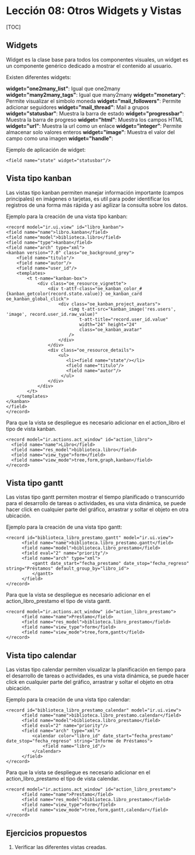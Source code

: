 Lección 08: Otros Widgets y Vistas
==================================

[TOC]

Widgets
-------

Widget es la clase base para todos los componentes visuales, un widget es un componente genérico dedicado a mostrar el contenido al usuario.

Existen diferentes widgets:

**widget="one2many_list"**: Igual que one2many
**widget="many2many_tags"**: Igual que many2many
**widget="monetary"**: Permite visualizar el simbolo moneda
**widget="mail_followers"**: Permite adicionar seguidores
**widget="mail_thread"**: Mail a grupos
**widget="statusbar"**: Muestra la barra de estado
**widget="progressbar"**: Muestra la barra de progreso
**widget="html"**: Muestra los campos HTML
**widget="url"**: Muestra la url como un enlace
**widget=”integer”**: Permite almacenar solo valores enteros
**widget="image"**: Muestra el valor del campo como una imagen
**widget="handle"**:

Ejemplo de aplicación de widget:

	<field name="state" widget="statusbar"/>


Vista tipo kanban
-----------------

Las vistas tipo kanban permiten manejar información importante (campos principales) en imágenes o tarjetas, es util para poder identificar los registros de una forma más rápida y así agilizar la consulta sobre los datos.

Ejemplo para la creación de una vista tipo kanban:

	<record model="ir.ui.view" id="libro_kanban">
	<field name="name">libro.kanban</field>
	<field name="model">biblioteca.libro</field>
	<field name="type">kanban</field>
	<field name="arch" type="xml">
	<kanban version="7.0" class="oe_background_grey">
		<field name="titulo"/>
		<field name="autor"/>
		<field name="user_id"/>
		<templates>
			<t t-name="kanban-box">
				<div class="oe_resource_vignette">
					<div t-attf-class="oe_kanban_color_#{kanban_getcolor(record.state.value)} oe_kanban_card oe_kanban_global_click">
						<div class="oe_kanban_project_avatars">
							<img t-att-src="kanban_image('res.users', 'image', record.user_id.raw_value)"
								t-att-title="record.user_id.value"
								width="24" height="24"
								class="oe_kanban_avatar"
							/>
						</div>
					</div>
					<div class="oe_resource_details">
						<ul>
						   <li><field name="state"/></li>
						   <field name="titulo"/>
						   <field name="autor"/>
						 </ul>
					</div>
				</div>
			</t>
		</templates>
	</kanban>
	</field>
	</record>

Para que la vista se despliegue es necesario adicionar en el action_libro el tipo de vista kanban.

	<record model="ir.actions.act_window" id="action_libro">
	  <field name="name">Libro</field>
	  <field name="res_model">biblioteca.libro</field>
	  <field name="view_type">form</field>
	  <field name="view_mode">tree,form,graph,kanban</field>
	</record>


Vista tipo gantt
----------------

Las vistas tipo gantt permiten mostrar el tiempo planificado o transcurrido para el desarrollo de tareas o actividades, es una vista dinámica, se puede hacer click en cualquier parte del gráfico, arrastrar y soltar el objeto en otra ubicación.


Ejemplo para la creación de una vista tipo gantt:

	<record id="biblioteca_libro_prestamo_gantt" model="ir.ui.view">
		  <field name="name">biblioteca.libro_prestamo.gantt</field>
		  <field name="model">biblioteca.libro_prestamo</field>
		  <field eval="2" name="priority"/>
		  <field name="arch" type="xml">
			  <gantt date_start="fecha_prestamo" date_stop="fecha_regreso" string="Préstamos" default_group_by="libro_id">
			  </gantt>
		  </field>
	</record>

Para que la vista se despliegue es necesario adicionar en el action_libro_prestamo el tipo de vista gantt.

	<record model="ir.actions.act_window" id="action_libro_prestamo">
		  <field name="name">Prestamo</field>
		  <field name="res_model">biblioteca.libro_prestamo</field>
		  <field name="view_type">form</field>
		  <field name="view_mode">tree,form,gantt</field>
	</record>

Vista tipo calendar
-------------------

Las vistas tipo calendar permiten visualizar la planificación en tiempo para el desarrollo de tareas o actividades, es una vista dinámica, se puede hacer click en cualquier parte del gráfico, arrastrar y soltar el objeto en otra ubicación.

Ejemplo para la creación de una vista tipo calendar:

	<record id="biblioteca_libro_prestamo_calendar" model="ir.ui.view">
		  <field name="name">biblioteca.libro_prestamo.calendar</field>
		  <field name="model">biblioteca.libro_prestamo</field>
		  <field eval="2" name="priority"/>
		  <field name="arch" type="xml">
			  <calendar color="libro_id" date_start="fecha_prestamo" date_stop="fecha_regreso" string="Informe de Préstamos">
				  <field name="libro_id"/>
			  </calendar>
		  </field>
	</record>

Para que la vista se despliegue es necesario adicionar en el action_libro_prestamo el tipo de vista calendar.

	<record model="ir.actions.act_window" id="action_libro_prestamo">
		  <field name="name">Prestamo</field>
		  <field name="res_model">biblioteca.libro_prestamo</field>
		  <field name="view_type">form</field>
		  <field name="view_mode">tree,form,gantt,calendar</field>
	</record>

Ejercicios propuestos
---------------------

1. Verificar las diferentes vistas creadas.
